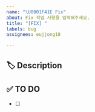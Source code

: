 ```yaml
---
name: "\U0001F41E Fix"
about: Fix 작업 사항을 입력해주세요.
title: "[FIX] "
labels: bug
assignees: eujjong18

---
```


## 🏷 Description
<!-- 버그가 발생한 부분 -->


## ✅ TO DO
<!-- 해야 할 일 -->
- [ ]
